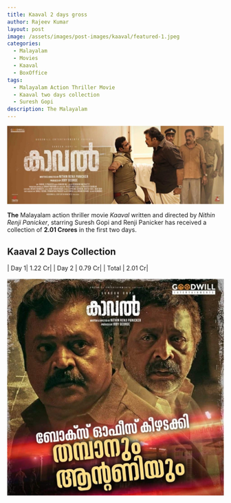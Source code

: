 ```yaml
---
title: Kaaval 2 days gross
author: Rajeev Kumar
layout: post
image: /assets/images/post-images/kaaval/featured-1.jpeg
categories:
  - Malayalam
  - Movies
  - Kaaval
  - BoxOffice
tags:
  - Malayalam Action Thriller Movie
  - Kaaval two days collection
  - Suresh Gopi
description: The Malayalam 
---
```

![Kaaval featured image](/assets/images/post-images/kaaval/featured-1.jpeg)

**The** Malayalam action thriller movie *Kaaval* written and directed by *Nithin Renji Panicker*, starring Suresh Gopi and Renji Panicker has received a collection of **2.01 Crores** in the first two days.

## Kaaval 2 Days Collection

| Day 1| 1.22 Cr|
| Day 2 | 0.79 Cr|
| Total | 2.01 Cr|

![Kaaval poster 1](/assets/images/post-images/kaaval/1.jpeg)
